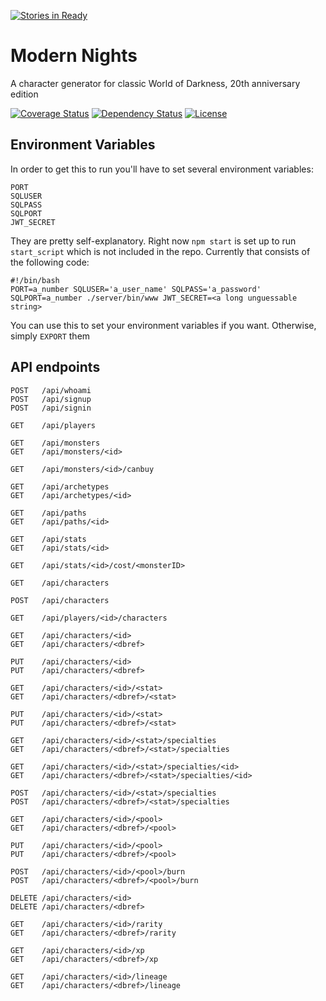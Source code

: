 [![Stories in Ready](https://badge.waffle.io/modernnights/modernnights.png?label=ready&title=Ready)](https://waffle.io/modernnights/modernnights)
# Modern Nights
A character generator for classic World of Darkness, 20th anniversary edition

[![Coverage Status](https://coveralls.io/repos/github/modernnights/modernnights/badge.svg?branch=master)](https://coveralls.io/github/modernnights/modernnights?branch=master)
[![Dependency Status](https://david-dm.org/modernnights/modernnights.svg)](https://david-dm.org/modernnights/modernnights)
[![License](https://img.shields.io/badge/license-MIT-blue.svg)](https://github.com/modernnights/modernnights/LICENSE)

## Environment Variables
In order to get this to run you'll have to set several environment variables:
```
PORT
SQLUSER
SQLPASS
SQLPORT
JWT_SECRET
```
They are pretty self-explanatory.
Right now `npm start` is set up to run `start_script` which is not included in the repo.
Currently that consists of the following code:
```
#!/bin/bash
PORT=a_number SQLUSER='a_user_name' SQLPASS='a_password' SQLPORT=a_number ./server/bin/www JWT_SECRET=<a long unguessable string>
```
You can use this to set your environment variables if you want. Otherwise, simply `EXPORT` them

## API endpoints
```
POST   /api/whoami
POST   /api/signup
POST   /api/signin

GET    /api/players

GET    /api/monsters
GET    /api/monsters/<id>

GET    /api/monsters/<id>/canbuy

GET    /api/archetypes
GET    /api/archetypes/<id>

GET    /api/paths
GET    /api/paths/<id>

GET    /api/stats
GET    /api/stats/<id>

GET    /api/stats/<id>/cost/<monsterID>

GET    /api/characters

POST   /api/characters

GET    /api/players/<id>/characters

GET    /api/characters/<id>
GET    /api/characters/<dbref>

PUT    /api/characters/<id>
PUT    /api/characters/<dbref>

GET    /api/characters/<id>/<stat>
GET    /api/characters/<dbref>/<stat>

PUT    /api/characters/<id>/<stat>
PUT    /api/characters/<dbref>/<stat>

GET    /api/characters/<id>/<stat>/specialties
GET    /api/characters/<dbref>/<stat>/specialties

GET    /api/characters/<id>/<stat>/specialties/<id>
GET    /api/characters/<dbref>/<stat>/specialties/<id>

POST   /api/characters/<id>/<stat>/specialties
POST   /api/characters/<dbref>/<stat>/specialties

GET    /api/characters/<id>/<pool>
GET    /api/characters/<dbref>/<pool>

PUT    /api/characters/<id>/<pool>
PUT    /api/characters/<dbref>/<pool>

POST   /api/characters/<id>/<pool>/burn
POST   /api/characters/<dbref>/<pool>/burn

DELETE /api/characters/<id>
DELETE /api/characters/<dbref>

GET    /api/characters/<id>/rarity
GET    /api/characters/<dbref>/rarity

GET    /api/characters/<id>/xp
GET    /api/characters/<dbref>/xp

GET    /api/characters/<id>/lineage
GET    /api/characters/<dbref>/lineage
```

